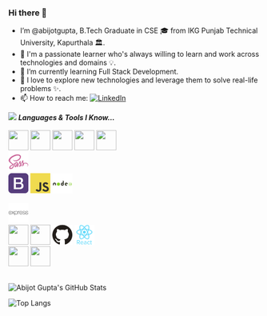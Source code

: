 ### Hi there 👋
- I’m @abijotgupta, B.Tech Graduate in CSE 🎓 from IKG Punjab Technical University, Kapurthala 🏛.
- 👀 I'm a passionate learner who's always willing to learn and work across technologies and domains 💡.
- 🌱 I’m currently learning Full Stack Development.
- 💞️ I love to explore new technologies and leverage them to solve real-life problems ✨.
- 📫 How to reach me: 
[![LinkedIn](https://img.shields.io/badge/-Abijot_Gupta-2867B2?style=flat&logo=Linkedin&logoColor=white)](https://www.linkedin.com/in/abijot-gupta/)
 
<img src="https://media.giphy.com/media/ObNTw8Uzwy6KQ/giphy.gif" width="30px">&nbsp;***Languages & Tools I Know...***
<br><br>
<code><img height="40" width="40" src="https://images.vexels.com/media/users/3/166401/isolated/preview/b82aa7ac3f736dd78570dd3fa3fa9e24-java-programming-language-icon-by-vexels.png"></code>
<code><img height="40" width="40" src="https://www.naveedashfaq.me/img/c++.png"></code>
<code><img height="40" width="40" src="https://cdn.iconscout.com/icon/free/png-512/c-programming-569564.png"></code>
<code><img height="40" width="40" src="https://www.flaticon.com/svg/static/icons/svg/1216/1216733.svg"></code>
<code><img height="40" width="40" src="https://cdn.iconscout.com/icon/free/png-256/css-131-722685.png"></code>
<code> <img height="40" width="40" src="https://raw.githubusercontent.com/devicons/devicon/master/icons/sass/sass-original.svg"> </code>
<code><img height="40" width="40" src="https://raw.githubusercontent.com/github/explore/80688e429a7d4ef2fca1e82350fe8e3517d3494d/topics/bootstrap/bootstrap.png"></code>
<code><img height="40" width="40" src="https://raw.githubusercontent.com/github/explore/80688e429a7d4ef2fca1e82350fe8e3517d3494d/topics/javascript/javascript.png"></code>
<code><img height="40" width="40" src="https://raw.githubusercontent.com/devicons/devicon/master/icons/nodejs/nodejs-original-wordmark.svg"> </code>
<code> <img height="40" width="40" src="https://raw.githubusercontent.com/devicons/devicon/master/icons/express/express-original-wordmark.svg"> </code>
<code><img height="40" width="40" src="https://cdn.iconscout.com/icon/free/png-512/mongodb-3-1175138.png"></code>
<code><img height="40" width="40" src="https://upload.wikimedia.org/wikipedia/commons/thumb/3/3f/Git_icon.svg/1024px-Git_icon.svg.png"></code>
<code><img height="40" width="40" src="https://raw.githubusercontent.com/github/explore/80688e429a7d4ef2fca1e82350fe8e3517d3494d/topics/github-api/github-api.png"></code>
<code><img height="40" width="40" src="https://raw.githubusercontent.com/devicons/devicon/master/icons/react/react-original-wordmark.svg"> </code>
<code><img height="40" width="40" src="https://www.vectorlogo.zone/logos/npmjs/npmjs-ar21.svg"></code>
<code><img height="40" width="40" src="https://www.vectorlogo.zone/logos/js_webpack/js_webpack-ar21.svg"></code>
<br/><br>

![Abijot Gupta's GitHub Stats](https://github-readme-stats.vercel.app/api?username=abijotgupta&show_icons=true&count_private=true)

![Top Langs](https://github-readme-stats.vercel.app/api/top-langs/?username=abijotgupta&layout=compact)
<!---
abijotgupta/abijotgupta is a ✨ special ✨ repository because its `README.md` (this file) appears on your GitHub profile.
You can click the Preview link to take a look at your changes.
--->
